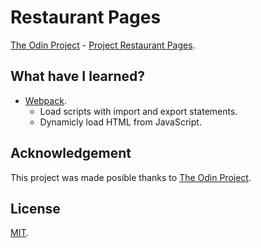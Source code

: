 # Restaurant Pages
[The Odin Project](https://www.theodinproject.com/) - [Project Restaurant Pages](https://www.theodinproject.com/courses/javascript/lessons/restaurant-page).

## What have I learned?
* [Webpack](https://webpack.js.org/).
  * Load scripts with import and export statements.
  * Dynamicly load HTML from JavaScript.

## Acknowledgement
This project was made posible thanks to [The Odin Project](https://www.theodinproject.com/).

## License
[MIT](https://mit-license.org/).
